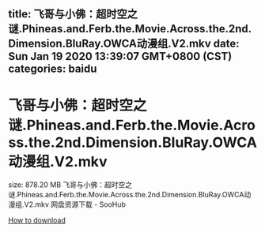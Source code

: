 
title: 飞哥与小佛：超时空之谜.Phineas.and.Ferb.the.Movie.Across.the.2nd.Dimension.BluRay.OWCA动漫组.V2.mkv
date: Sun Jan 19 2020 13:39:07 GMT+0800 (CST)    
categories: baidu
---

# 飞哥与小佛：超时空之谜.Phineas.and.Ferb.the.Movie.Across.the.2nd.Dimension.BluRay.OWCA动漫组.V2.mkv
size: 878.20 MB
 飞哥与小佛：超时空之谜.Phineas.and.Ferb.the.Movie.Across.the.2nd.Dimension.BluRay.OWCA动漫组.V2.mkv 网盘资源下载 - SooHub
 

[How to download](https://bpcam.bemobtrk.com/go/2ceec3aa-1ca2-46d6-b9ff-aaa5c184517c?jno=2568)